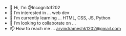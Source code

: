 - 👋 Hi, I’m @Incognito1202
- 👀 I’m interested in ... web dev 
- 🌱 I’m currently learning ... HTML, CSS, JS, Python
- 💞️ I’m looking to collaborate on ...
- 📫 How to reach me ... arvindrameshk1202@gmail.com

<!---
Incognito1202/Incognito1202 is a ✨ special ✨ repository because its `README.md` (this file) appears on your GitHub profile.
You can click the Preview link to take a look at your changes.
--->
